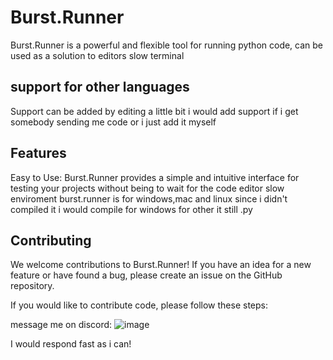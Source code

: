 # Burst.Runner
Burst.Runner is a powerful and flexible tool for running python code, can be used as a solution to editors slow terminal

## support for other languages
Support can be added by editing a little bit i would add support if i get somebody
sending me code or i just add it myself

## Features
Easy to Use: Burst.Runner provides a simple and intuitive interface for testing your projects
without being to wait for the code editor slow enviroment burst.runner is for windows,mac and linux 
since i didn't compiled it i would compile for windows for other it still .py




## Contributing
We welcome contributions to Burst.Runner! If you have an idea for a new feature or have found a bug, please create an issue on the GitHub repository.

If you would like to contribute code, please follow these steps:

message me on discord:  ![image](https://github.com/user-attachments/assets/8133edeb-3de8-4d62-9399-8561b6e49fc5)

I would respond fast as i can!
